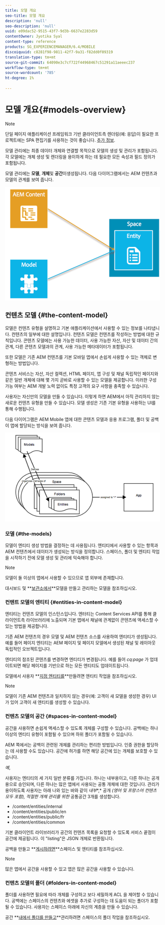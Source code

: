 ```yaml
---
title: 모델 개요
seo-title: 모델 개요
description: 'null'
seo-description: 'null'
uuid: e09dac52-9515-43f7-9d3b-6637e2283d59
contentOwner: Jyotika Syal
content-type: reference
products: SG_EXPERIENCEMANAGER/6.4/MOBILE
discoiquuid: c8281f98-9811-42f7-9a31-f82dd0f09319
translation-type: tm+mt
source-git-commit: 64090e3c7cf722f44968467c51291a11aeeec237
workflow-type: tm+mt
source-wordcount: '785'
ht-degree: 1%

---
```



# 모델 개요{#models-overview}

>[!NOTE]
>
>단일 페이지 애플리케이션 프레임워크 기반 클라이언트측 렌더링(예: 응답)이 필요한 프로젝트에는 SPA 편집기를 사용하는 것이 좋습니다. [추가 정보](/help/sites-developing/spa-overview.md).

모델 관리에는 최종 데이터 개체와 연결할 목적으로 모델의 생성 및 관리가 포함됩니다. 각 모델에는 개체 생성 및 렌더링을 용이하게 하는 데 필요한 모든 속성과 필드 정의가 포함됩니다.

모델 관리에는 **모델**, **개체**&#x200B;및 **공간**&#x200B;이생성됩니다. 다음 다이어그램에서는 AEM 컨텐츠과 모델의 관계를 보여 줍니다.

![chlimage_1-81](assets/chlimage_1-81.png)

## 컨텐츠 모델 {#the-content-model}

모델은 컨텐츠 유형을 설명하고 기본 애플리케이션에서 사용할 수 있는 정보를 나타냅니다. 컨텐츠의 일부에 대한 설명입니다. 컨텐츠 모델은 컨텐츠를 작성하는 방법에 대한 규칙입니다. 콘텐츠 모델에는 사용 가능한 데이터, 사용 가능한 자산, 자산 및 데이터 간의 관계, 다른 콘텐츠 모델과의 관계, 사용 가능한 메타데이터가 포함됩니다.

또한 모델은 기존 AEM 컨텐츠를 기본 모바일 앱에서 손쉽게 사용할 수 있는 객체로 변형하는 방법입니다.

콘텐츠 서비스는 자산, 자산 컬렉션, HTML 페이지, 앱 구성 및 채널 독립적인 페이지와 같은 일반 개체에 대해 몇 가지 곧바로 사용할 수 있는 모델을 제공합니다. 이러한 구성 가능 여부는 AEM 개발 노력 없이도 특정 고객의 요구 사항을 충족할 수 있습니다.

사용자는 자신만의 모델을 만들 수 있습니다. 이렇게 하면 AEM에서 아직 관리하지 않는 새로운 컨텐츠 유형을 만들 수 있습니다. 모델 생성은 기존 기본 유형을 사용하는 UI를 통해 수행됩니다.

다음 다이어그램은 AEM Mobile 앱에 대한 콘텐츠 모델과 응용 프로그램, 폴더 및 공백이 앱에 할당되는 방식을 보여 줍니다.

![chlimage_1-82](assets/chlimage_1-82.png)

### 모델 {#the-models}

모델이 엔티티 생성 방법을 결정하는 데 사용됩니다. 엔티티에서 사용할 수 있는 항목과 AEM 컨텐츠에서 데이터가 생성되는 방식을 정의합니다. 스페이스, 폴더 및 엔티티 작업을 시작하기 전에 모델 생성 및 관리에 익숙해야 합니다.

>[!NOTE]
>
>모델이 둘 이상의 앱에서 사용할 수 있으므로 앱 외부에 존재합니다.


대시보드 및 **[보관소에서](/help/mobile/administer-mobile-apps.md)**모델을 만들고 관리하는 모델을 참조하십시오.

### 컨텐트 모델의 엔티티 {#entities-in-content-model}

엔티티는 컨텐츠 모델의 인스턴스입니다. 엔터티는 Content Services API를 통해 클라이언트측 라이브러리에 노출되며 기본 앱에서 채널에 관계없이 콘텐츠에 액세스할 수 있는 방법을 제공합니다.

기존 AEM 컨텐츠의 경우 모델 및 AEM 컨텐츠 소스를 사용하여 엔티티가 생성됩니다. 예를 들어 페이지 엔티티는 AEM 페이지 및 페이지 모델에서 생성된 채널 및 레이아웃 독립적인 오브젝트입니다.

엔티티의 참조된 콘텐츠를 변경하면 엔티티가 변경됩니다. 예를 들어 *cq:page* 가 업데이트되면 해당 페이지를 기반으로 하는 모든 엔티티도 업데이트됩니다.

모델에서 사용자 **[지정 엔티티를](/help/mobile/spaces-and-entities.md)**만들려면 엔티티 작업을 참조하십시오.

>[!NOTE]
>
>모델이 기존 AEM 컨텐츠과 일치하지 않는 경우(예: 고객이 새 모델을 생성한 경우) UI가 있어 고객이 새 엔티티를 생성할 수 있습니다.


### 컨텐츠 모델의 공간 {#spaces-in-content-model}

공간을 사용하면 손쉽게 액세스할 수 있도록 개체를 구성할 수 있습니다. 공백에는 하나 이상의 엔티티 유형이 포함될 수 있으며 하위 폴더가 포함될 수 있습니다.

AEM 쪽에서는 공백이 관련된 개체를 관리하는 편리한 방법입니다. 인증 권한을 할당하는 데 사용할 수도 있습니다. 공간에 허가를 하면 해당 공간에 있는 개체를 보호할 수 있습니다.

*예*,

사용자는 엔티티의 세 가지 일반 분류를 가집니다. 하나는 내부용이고, 다른 하나는 공개용으로 승인되며, 다른 하나는 많은 앱에서 사용되는 공통 개체에 대한 것입니다. 관리가 용이하도록 사용자는 아래 나와 있는 바와 같이 *내부**,* 공개 *(영어 및 프랑스어 컨텐츠 모두 포함), 적절한 개체 관리를 위한* 공통공간 3개를 생성합니다.

* /content/entities/internal
* /content/entities/public/en
* /content/entities/public/fr
* /content/entities/common

기본 클라이언트 라이브러리가 공간의 컨텐츠 목록을 요청할 수 있도록 서비스 끝점이 공간에 제공됩니다. 이 &quot;listing&quot;은 JSON 개체로 반환됩니다.

공백을 만들고 **[게시하려면](/help/mobile/spaces-and-entities.md)**스페이스 및 엔티티를 참조하십시오.

>[!NOTE]
>
>많은 앱에서 공간을 사용할 수 있고 앱은 많은 공간을 사용할 수 있습니다.

### 컨텐츠 모델의 폴더 {#folders-in-content-model}

폴더를 사용하면 필요에 따라 개체를 구성하고 보다 세밀하게 ACL 을 제어할 수 있습니다. 공백에는 스페이스의 컨텐츠와 에셋을 추가로 구성하는 데 도움이 되는 폴더가 포함될 수 있습니다. 사용자는 스페이스 아래에 자신의 계층을 만들 수 있습니다.

공간 **[내에서 폴더를 만들고](/help/mobile/spaces-and-entities.md)**관리하려면 스페이스의 폴더 작업을 참조하십시오.
